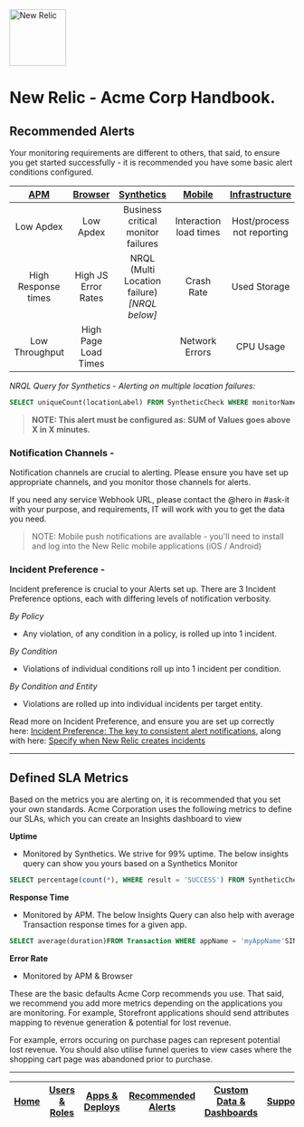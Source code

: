 <img src="https://newrelic.com/assets/newrelic/source/NewRelic-logo-square.png" alt="New Relic" width="100px">


# New Relic - Acme Corp Handbook.

## Recommended Alerts
Your monitoring requirements are different to others, that said, to ensure you get started successfully - it is recommended you have some basic alert conditions configured.

|[APM](https://docs.newrelic.com/docs/apm/new-relic-apm/guides/new-relic-apm-best-practices-guide#alerts)	|[Browser](https://docs.newrelic.com/docs/browser/new-relic-browser/guides/new-relic-browser-best-practices-guide#alerts-policies)	|[Synthetics](https://docs.newrelic.com/docs/synthetics/new-relic-synthetics/using-monitors/alerting-synthetics)	|[Mobile](https://docs.newrelic.com/docs/mobile-monitoring/new-relic-mobile/getting-started/alert-information-new-relic-mobile)	|[Infrastructure](https://docs.newrelic.com/docs/infrastructure/new-relic-infrastructure/infrastructure-alert-conditions/infrastructure-alerts-add-edit-or-view-host-alert-information)	|
|:---:	|:---:	|:---:	|:---:	|:---:	|
|  Low Apdex  | Low Apdex | Business critical monitor failures | Interaction load times  	| Host/process not reporting  	|
| High Response times  	|   High JS Error Rates	|   NRQL (Multi Location failure) _[NRQL below]_	|   Crash Rate	|  Used Storage 	|
|   Low Throughput	| High Page Load Times  | 	| Network Errors   	| CPU Usage  |

_NRQL Query for Synthetics - Alerting on multiple location failures:_

```sql
SELECT uniqueCount(locationLabel) FROM SyntheticCheck WHERE monitorName = 'myMonitor' AND result = 'FAILED'
```

> **NOTE: This alert must be configured as: SUM of Values goes above X in X minutes.**

### Notification Channels -
Notification channels are crucial to alerting. Please ensure you have set up appropriate channels, and you monitor those channels for alerts. 

If you need any service Webhook URL, please contact the @hero in #ask-it with your purpose, and requirements, IT will work with you to get the data you need.

> NOTE: Mobile push notifications are available - you'll need to install and log into the New Relic mobile applications (iOS / Android)

### Incident Preference -
Incident preference is crucial to your Alerts set up. There are 3 Incident Preference options, each with differing levels of notification verbosity.

_By Policy_
- Any violation, of any condition in a policy, is rolled up into 1 incident.

_By Condition_
- Violations of individual conditions roll up into 1 incident per condition.

_By Condition and Entity_
- Violations are rolled up into individual incidents per target entity.

Read more on Incident Preference, and ensure you are set up correctly here: [Incident Preference: The key to consistent alert notifications](https://discuss.newrelic.com/t/relic-solution-alert-incident-preferences-are-the-key-to-consistent-alert-notifications/40867), along with here: [Specify when New Relic creates incidents](https://docs.newrelic.com/docs/alerts/new-relic-alerts/configuring-alert-policies/specify-when-new-relic-creates-incidents)

---

## Defined SLA Metrics
Based on the metrics you are alerting on, it is recommended that you set your own standards. Acme Corporation uses the following metrics to define our SLAs, which you can create an Insights dashboard to view

**Uptime** 

* Monitored by Synthetics. We strive for 99% uptime. The below insights query can show you yours based on a Synthetics Monitor
```sql
SELECT percentage(count(*), WHERE result = 'SUCCESS') FROM SyntheticCheck WHERE monitorName = 'myMonitor'SINCE 1 DAY AGO
```

**Response Time**

 * Monitored by APM. The below Insights Query can also help with average Transaction response times for a given app.
 ```sql
SELECT average(duration)FROM Transaction WHERE appName = 'myAppName'SINCE 1 DAY AGO
```

**Error Rate**
* Monitored by APM & Browser

These are the basic defaults Acme Corp recommends you use. That said, we recommend you add more metrics depending on the applications you are monitoring. For example, Storefront applications should send attributes mapping to revenue generation & potential for lost revenue.

For example, errors occuring on purchase pages can represent potential lost revenue. You should also utilise funnel queries to view cases where the shopping cart page was abandoned prior to purchase.

---

|[Home](readme.md)	|[Users & Roles](UsersAndRoles.md)	|[Apps & Deploys](Apps%26Deploys.md)	|[Recommended Alerts](Alerts.md)	|[Custom Data & Dashboards](DashboardEvents.md)	|  [Support](support.md) |
|:---:	|:---:	|:---:	|:---:	|:---:	|:---:	|
